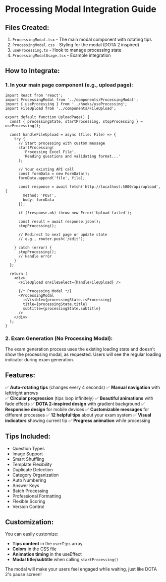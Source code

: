 # Processing Modal Integration Guide

## Files Created:
1. `ProcessingModal.tsx` - The main modal component with rotating tips
2. `ProcessingModal.css` - Styling for the modal (DOTA 2 inspired)
3. `useProcessing.ts` - Hook to manage processing state
4. `ProcessingModalUsage.tsx` - Example integration

## How to Integrate:

### 1. In your main page component (e.g., upload page):

```tsx
import React from 'react';
import ProcessingModal from '../components/ProcessingModal';
import { useProcessing } from '../hooks/useProcessing';
import FileUpload from '../components/FileUpload';

export default function UploadPage() {
  const { processingState, startProcessing, stopProcessing } = useProcessing();

  const handleFileUpload = async (file: File) => {
    try {
      // Start processing with custom message
      startProcessing(
        'Processing Excel File', 
        'Reading questions and validating format...'
      );

      // Your existing API call
      const formData = new FormData();
      formData.append('file', file);
      
      const response = await fetch('http://localhost:5000/api/upload', {
        method: 'POST',
        body: formData
      });

      if (!response.ok) throw new Error('Upload failed');
      
      const result = await response.json();
      stopProcessing();
      
      // Redirect to next page or update state
      // e.g., router.push('/edit');
      
    } catch (error) {
      stopProcessing();
      // Handle error
    }
  };

  return (
    <div>
      <FileUpload onFileSelect={handleFileUpload} />
      
      {/* Processing Modal */}
      <ProcessingModal 
        isVisible={processingState.isProcessing}
        title={processingState.title}
        subtitle={processingState.subtitle}
      />
    </div>
  );
}
```

### 2. Exam Generation (No Processing Modal):

The exam generation process uses the existing loading state and doesn't show the processing modal, as requested. Users will see the regular loading indicator during exam generation.

## Features:

✅ **Auto-rotating tips** (changes every 4 seconds)
✅ **Manual navigation** with left/right arrows  
✅ **Circular progression** (tips loop infinitely)
✅ **Beautiful animations** with fade effects
✅ **DOTA 2-inspired design** with gradient background
✅ **Responsive design** for mobile devices
✅ **Customizable messages** for different processes
✅ **12 helpful tips** about your exam system
✅ **Visual indicators** showing current tip
✅ **Progress animation** while processing

## Tips Included:
- Question Types
- Image Support  
- Smart Shuffling
- Template Flexibility
- Duplicate Detection
- Category Organization
- Auto Numbering
- Answer Keys
- Batch Processing
- Professional Formatting
- Flexible Scoring
- Version Control

## Customization:

You can easily customize:
- **Tips content** in the `userTips` array
- **Colors** in the CSS file
- **Animation timing** in the useEffect
- **Modal title/subtitle** when calling `startProcessing()`

The modal will make your users feel engaged while waiting, just like DOTA 2's pause screen!
